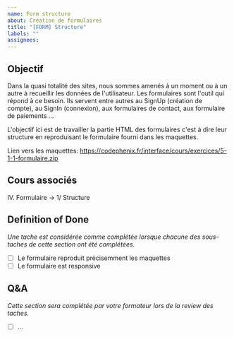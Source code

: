 ```yaml
---
name: Form structure
about: Création de formulaires
title: "[FORM] Structure"
labels: ""
assignees:
---
```


## Objectif

Dans la quasi totalité des sites, nous sommes amenés à un moment ou à un autre à recueillir les données de
l'utilisateur. Les formulaires sont l'outil qui répond à ce besoin. Ils servent entre autres au SignUp (création de compte),
au SignIn (connexion), aux formulaires de contact, aux formulaire de paiements ...

L'objectif ici est de travailler la partie HTML des formulaires c'est à dire leur structure en reproduisant le
formulaire fourni dans les maquettes.

Lien vers les maquettes: https://codephenix.fr/interface/cours/exercices/5-1-1-formulaire.zip

## Cours associés

IV. Formulaire -> 1/ Structure

## Definition of Done

_Une tache est considérée comme complétée lorsque chacune des sous-taches de cette section ont été complétées._

- [ ] Le formulaire reproduit précisemment les maquettes
- [ ] Le formulaire est responsive

<!-- CODE_QUALITY_START -->
<!-- CODE_QUALITY_END -->

## Q&A

_Cette section sera complétée par votre formateur lors de la review des taches._

- [ ] ...
